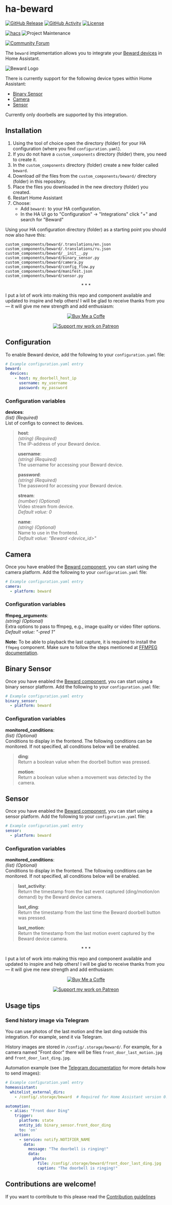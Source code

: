 # ha-beward

[![GitHub Release][releases-shield]][releases]
[![GitHub Activity][commits-shield]][commits]
[![License][license-shield]](LICENSE.md)

[![hacs][hacsbadge]][hacs]
![Project Maintenance][maintenance-shield]

[![Community Forum][forum-shield]][forum]

The `beward` implementation allows you to integrate your [Beward devices][beward] in Home Assistant.

![Beward Logo][exampleimg]

There is currently support for the following device types within Home Assistant:
- [Binary Sensor](#binary-sensor)
- [Camera](#camera)
- [Sensor](#sensor)

Currently only doorbells are supported by this integration.

## Installation

1. Using the tool of choice open the directory (folder) for your HA configuration (where you find `configuration.yaml`).
2. If you do not have a `custom_components` directory (folder) there, you need to create it.
3. In the `custom_components` directory (folder) create a new folder called `beward`.
4. Download _all_ the files from the `custom_components/beward/` directory (folder) in this repository.
5. Place the files you downloaded in the new directory (folder) you created.
6. Restart Home Assistant
7. Choose:
   - Add `beward:` to your HA configuration.
   - In the HA UI go to "Configuration" -> "Integrations" click "+" and search for "Beward"

Using your HA configuration directory (folder) as a starting point you should now also have this:

```text
custom_components/beward/.translations/en.json
custom_components/beward/.translations/ru.json
custom_components/beward/__init__.py
custom_components/beward/binary_sensor.py
custom_components/beward/camera.py
custom_components/beward/config_flow.py
custom_components/beward/manifest.json
custom_components/beward/sensor.py
```

<p align="center">* * *</p>
I put a lot of work into making this repo and component available and updated to inspire and help others! I will be glad to receive thanks from you — it will give me new strength and add enthusiasm:
<p align="center"><a href="https://www.paypal.com/cgi-bin/webscr?cmd=_donations&business=UAGFL5L6M8RN2&item_name=[beward]+Donation+for+a+big+barrel+of+coffee+:)&currency_code=EUR&source=url"><img alt="Buy Me a Coffe" src="https://raw.githubusercontent.com/Limych/HomeAssistantConfiguration/master/docs/images/donate-with-paypal.png"></a></p>
<p align="center"><a href="https://www.patreon.com/join/limych?"><img alt="Support my work on Patreon" src="https://raw.githubusercontent.com/Limych/HomeAssistantConfiguration/master/docs/images/support-with-patreon.jpg"></a></p>

## Configuration

To enable Beward device, add the following to your `configuration.yaml` file:
```yaml
# Example configuration.yaml entry
beward:
  devices:
    - host: my_doorbell_host_ip
      username: my_username
      password: my_password
```

### Configuration variables

**devices**:\
  _(list) (Required)_\
  List of configs to connect to devices.

> **host**:\
>   _(string) (Required)_\
>   The IP-address of your Beward device.
> 
> **username**:\
>   _(string) (Required)_\
>   The username for accessing your Beward device.
> 
> **password**:\
>   _(string) (Required)_\
>   The password for accessing your Beward device.
> 
> **stream**:\
>   _(number) (Optional)_\
>   Video stream from device.\
>   _Default value: 0_
> 
> **name**:\
>   _(string) (Optional)_\
>   Name to use in the frontend.\
>   _Default value: "Beward <device_id>"_

## Camera

Once you have enabled the [Beward component](#configuration), you can start using the camera platform. Add the following to your `configuration.yaml` file:

```yaml
# Example configuration.yaml entry
camera:
  - platform: beward
```

### Configuration variables

**ffmpeg_arguments**:\
  _(string) (Optional)_\
  Extra options to pass to ffmpeg, e.g., image quality or video filter options.\
  _Default value: "-pred 1"_

**Note:** To be able to playback the last capture, it is required to install the `ffmpeg` component. Make sure to follow the steps mentioned at [FFMPEG documentation][ffmpeg-doc].

## Binary Sensor

Once you have enabled the [Beward component](#configuration), you can start using a binary sensor platform. Add the following to your `configuration.yaml` file:

```yaml
# Example configuration.yaml entry
binary_sensor:
  - platform: beward
```

### Configuration variables

**monitored_conditions**:\
  _(list) (Optional)_\
  Conditions to display in the frontend. The following conditions can be monitored. If not specified, all conditions below will be enabled.

> **ding**:\
> Return a boolean value when the doorbell button was pressed.
> 
> **motion**:\
> Return a boolean value when a movement was detected by the camera.

## Sensor

Once you have enabled the [Beward component](#configuration), you can start using a sensor platform. Add the following to your `configuration.yaml` file:

```yaml
# Example configuration.yaml entry
sensor:
  - platform: beward
```

### Configuration variables

**monitored_conditions**:\
  _(list) (Optional)_\
  Conditions to display in the frontend. The following conditions can be monitored. If not specified, all conditions below will be enabled.

> **last_activity**:\
> Return the timestamp from the last event captured (ding/motion/on demand) by the Beward device camera.
> 
> **last_ding**:\
> Return the timestamp from the last time the Beward doorbell button was pressed.
> 
> **last_motion**:\
> Return the timestamp from the last motion event captured by the Beward device camera.

<p align="center">* * *</p>
I put a lot of work into making this repo and component available and updated to inspire and help others! I will be glad to receive thanks from you — it will give me new strength and add enthusiasm:
<p align="center"><a href="https://www.paypal.com/cgi-bin/webscr?cmd=_donations&business=UAGFL5L6M8RN2&item_name=[beward]+Donation+for+a+big+barrel+of+coffee+:)&currency_code=EUR&source=url"><img alt="Buy Me a Coffe" src="https://raw.githubusercontent.com/Limych/HomeAssistantConfiguration/master/docs/images/donate-with-paypal.png"></a></p>
<p align="center"><a href="https://www.patreon.com/join/limych?"><img alt="Support my work on Patreon" src="https://raw.githubusercontent.com/Limych/HomeAssistantConfiguration/master/docs/images/support-with-patreon.jpg"></a></p>

## Usage tips

### Send history image via Telegram

You can use photos of the last motion and the last ding outside this integration.
For example, send it via Telegram.

History images are stored in `/config/.storage/beward/`.
For example, for a camera named "Front door" there will be files `front_door_last_motion.jpg` and `front_door_last_ding.jpg`.

Automation example (see the [Telegram documentation][telegram-photo] for more details how to send images):
```yaml
# Example configuration.yaml entry
homeassistant:
  whitelist_external_dirs:
    - /config/.storage/beward  # Required for Home Assistant version 0.48+

automation:
  - alias: "Front door Ding"
    trigger:
      platform: state
      entity_id: binary_sensor.front_door_ding
      to: 'on'
    action:
      - service: notify.NOTIFIER_NAME
        data:
          message: "The doorbell is ringing!"
          data:
            photo:
              file: /config/.storage/beward/front_door_last_ding.jpg
              caption: "The doorbell is ringing!"
```

[telegram-photo]: https://www.home-assistant.io/components/telegram/#photo-support

## Contributions are welcome!

If you want to contribute to this please read the [Contribution guidelines](CONTRIBUTING.md)

[beward]: https://www.beward.ru/
[commits-shield]: https://img.shields.io/github/commit-activity/y/Limych/ha-beward.svg?style=popout
[commits]: https://github.com/Limych/ha-beward/commits/master
[hacs]: https://github.com/custom-components/hacs
[hacsbadge]: https://img.shields.io/badge/HACS-Custom-orange.svg?style=popout
[exampleimg]: beward.png
[forum-shield]: https://img.shields.io/badge/community-forum-brightgreen.svg?style=popout
[forum]: https://community.home-assistant.io/t/beward-cameras-and-doorbells-integration/129388
[license-shield]: https://img.shields.io/github/license/Limych/ha-beward.svg?style=popout
[maintenance-shield]: https://img.shields.io/badge/maintainer-Andrey%20Khrolenok%20%40Limych-blue.svg?style=popout
[releases-shield]: https://img.shields.io/github/release/Limych/ha-beward.svg?style=popout
[releases]: https://github.com/Limych/ha-beward/releases
[ffmpeg-doc]: https://www.home-assistant.io/components/ffmpeg/
